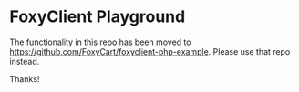 # FoxyClient Playground
The functionality in this repo has been moved to https://github.com/FoxyCart/foxyclient-php-example. Please use that repo instead.

Thanks!